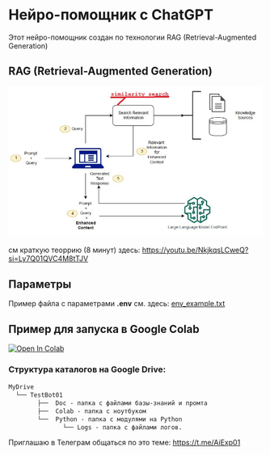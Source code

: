 # Нейро-помощник с ChatGPT
Этот нейро-помощник создан по технологии RAG (Retrieval-Augmented Generation) 

## RAG (Retrieval-Augmented Generation)
![jumpstart-fm-rag_01.jpg](Doc%2Fjumpstart-fm-rag_01.jpg)

см краткую теоррию (8 минут) здесь: https://youtu.be/NkjkqsLCweQ?si=Ly7Q01QVC4M8tTJV

## Параметры
Пример файла с параметрами  **.env** см. здесь: [env_example.txt](Python%2Fenv_example.txt)

## Пример для запуска в Google Colab
[![Open In Colab](https://colab.research.google.com/assets/colab-badge.svg)](https://colab.research.google.com/github/kvoloshenko/GPT_RAG_01/blob/main/Colab/TG_Bot_RUN_01.ipynb)

### Структура каталогов на Google Drive:
```
MyDrive
  └── TestBot01
        ├──  Doc - папка с файлами базы-знаний и промта
        ├──  Colab - папка с ноутбуком
        └──  Python - папка с модулями на Python
               └── Logs - папка с файлами логов.
```

Приглашаю в Телеграм общаться по это теме: https://t.me/AiExp01